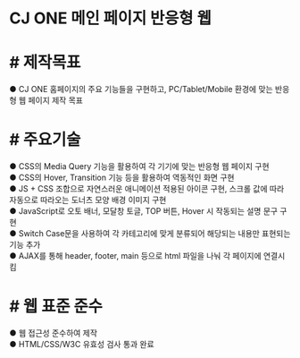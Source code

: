 # CJ ONE 메인 페이지 반응형 웹

# # 제작목표
● CJ ONE 홈페이지의 주요 기능들을 구현하고, PC/Tablet/Mobile 환경에 맞는 반응형 웹 페이지 제작 목표<br/>
# # 주요기술
● CSS의 Media Query 기능을 활용하여 각 기기에 맞는 반응형 웹 페이지 구현<br/>
● CSS의 Hover, Transition 기능 등을 활용하여 역동적인 화면 구현<br/>
● JS + CSS 조합으로 자연스러운 애니메이션 적용된 아이콘 구현, 스크롤 값에 따라 자동으로 따라오는 도너츠 모양 배경 이미지 구현<br/>
● JavaScript로 오토 배너, 모달창 토글, TOP 버튼, Hover 시 작동되는 설명 문구 구현<br/>
● Switch Case문을 사용하여 각 카테고리에 맞게 분류되어 해당되는 내용만 표현되는 기능 추가<br/>
● AJAX를 통해 header, footer, main 등으로 html 파일을 나눠 각 페이지에 연결시킴<br/>
# # 웹 표준 준수
● 웹 접근성 준수하여 제작<br/>
● HTML/CSS/W3C 유효성 검사 통과 완료<br/>
